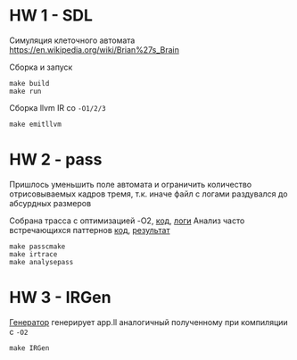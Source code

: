 # HW 1 - SDL
Симуляция клеточного автомата https://en.wikipedia.org/wiki/Brian%27s_Brain

Сборка и запуск
```
make build
make run
```

Сборка llvm IR со `-O1/2/3`
```
make emitllvm
```

# HW 2 - pass

Пришлось уменьшить поле автомата и ограничить количество отрисовываемых кадров тремя, т.к. иначе файл с логами раздувался до абсурдных размеров

Собрана трасса с оптимизацией -O2, [код](pass/insert_log_pass.cpp), [логи](pass/IRtrace.log)
Анализ часто встречающихся паттернов [код](pass/analyse.py), [результат](pass/frequency.log)

```
make passcmake
make irtrace
make analysepass
```

# HW 3 - IRGen 

[Генератор](IRGen/appgen.cpp) генерирует app.ll аналогичный полученному при компиляции с `-O2`

```
make IRGen
```